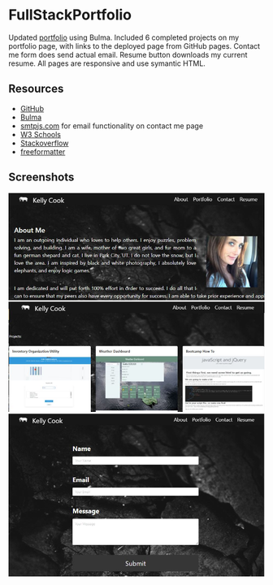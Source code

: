 # FullStackPortfolio
Updated [portfolio](https://krcook1980.github.io/FullStackPortfolio/) using Bulma. Included 6 completed projects on my portfolio page, with links to the deployed page from GitHub pages. Contact me form does send actual email. Resume button downloads my current resume. All pages are responsive and use symantic HTML. 

## Resources
- [GitHub](https://github.com/)
- [Bulma](https://bulma.io/)
- [smtpjs.com](https://smtpjs.com) for email functionality on contact me page
- [W3 Schools](https://www.w3schools.com/)
- [Stackoverflow](https://stackoverflow.com/)
- [freeformatter](https://www.freeformatter.com/html-validator.html)

## Screenshots

<img src="https://github.com/krcook1980/FullStackPortfolio/blob/main/assets/rm1.JPG">
<img src="https://github.com/krcook1980/FullStackPortfolio/blob/main/assets/rm2.JPG">
<img src="https://github.com/krcook1980/FullStackPortfolio/blob/main/assets/rm3.JPG">
